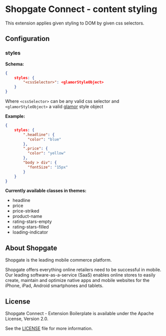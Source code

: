 # Shopgate Connect - content styling

This extension applies given styling to DOM by given css selectors.

## Configuration
### styles
**Schema:**
```json
{
    styles: {
        "<cssSelector>": <glamorStyleObject>
    }
}
```
Where `<cssSelector>` can be any valid css selector and `<glamorStyleObject>` a valid [glamor](https://github.com/threepointone/glamor/blob/master/docs/howto.md) style object

**Example:**
```json
{
    styles: {
        ".headline": {
          "color": "blue"
        },
        ".price": {
          "color": "yellow"
        },
        "body > div": {
          "fontSize": "15px"
        }
    }
}
```

**Currently available classes in themes:**
- headline
- price
- price-striked
- product-name
- rating-stars-empty
- rating-stars-filled
- loading-indicator

## About Shopgate

Shopgate is the leading mobile commerce platform.

Shopgate offers everything online retailers need to be successful in mobile. Our leading
software-as-a-service (SaaS) enables online stores to easily create, maintain and optimize native
apps and mobile websites for the iPhone, iPad, Android smartphones and tablets.

## License

Shopgate Connect - Extension Boilerplate is available under the Apache License, Version 2.0.

See the [LICENSE](./LICENSE) file for more information.
